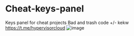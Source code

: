 # Cheat-keys-panel
Keys panel for cheat projects
Bad and trash code +/- kekw
https://t.me/hypervisorcloud
![image](https://github.com/HypervisorCloud/Cheat-keys-panel/assets/46020154/b5f4b28f-f49a-4bec-b447-0a110eec622b)

